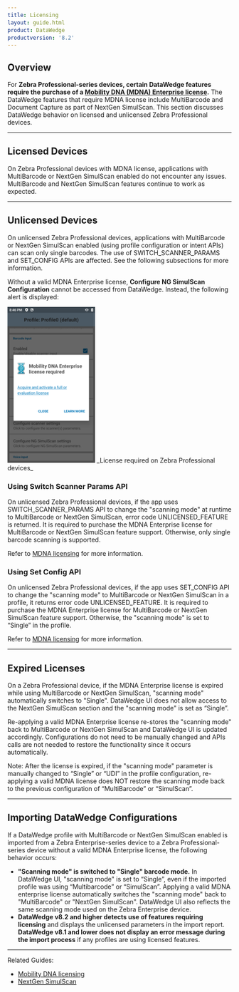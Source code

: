 ```yaml
---
title: Licensing
layout: guide.html
product: DataWedge
productversion: '8.2'
---
```


## Overview

For **Zebra Professional-series devices, certain DataWedge features require the purchase of a [Mobility DNA (MDNA) Enterprise license](/licensing/#mdnacomponentsandfeatures).** The DataWedge features that require MDNA license include MultiBarcode and Document Capture as part of NextGen SimulScan. This section discusses DataWedge behavior on licensed and unlicensed Zebra Professional devices.

-----

## Licensed Devices

On Zebra Professional devices with MDNA license, applications with MultiBarcode or NextGen SimulScan enabled do not encounter any issues. MultiBarcode and NextGen SimulScan features continue to work as expected.

-----

## Unlicensed Devices

On unlicensed Zebra Professional devices, applications with MultiBarcode or NextGen SimulScan enabled (using profile configuration or intent APIs) can scan only single barcodes. The use of SWITCH_SCANNER_PARAMS and SET_CONFIG APIs are affected. See the following subsections for more information.

Without a valid MDNA Enterprise license, **Configure NG SimulScan Configuration** cannot be accessed from DataWedge. Instead, the following alert is displayed:

<img style="height:350px" src="../input/barcode/license_required.png"/>
_License required on Zebra Professional devices_

### Using Switch Scanner Params API

On unlicensed Zebra Professional devices, if the app uses SWITCH_SCANNER_PARAMS API to change the "scanning mode" at runtime to MultiBarcode or NextGen SimulScan, error code UNLICENSED_FEATURE is returned. It is required to purchase the MDNA Enterprise license for MultiBarcode or NextGen SimulScan feature support. Otherwise, only single barcode scanning is supported. 

Refer to [MDNA licensing](/licensing) for more information.  

### Using Set Config API

On unlicensed Zebra Professional devices, if the app uses SET_CONFIG API to change the "scanning mode" to MultiBarcode or NextGen SimulScan in a profile, it returns error code UNLICENSED_FEATURE. It is required to purchase the MDNA Enterprise license for MultiBarcode or NextGen SimulScan feature support. Otherwise, the "scanning mode" is set to “Single” in the profile. 

Refer to [MDNA licensing](/licensing) for more information.

-----

## Expired Licenses

On a Zebra Professional device, if the MDNA Enterprise license is expired while using MultiBarcode or NextGen SimulScan, "scanning mode" automatically switches to "Single". DataWedge UI does not allow access to the NextGen SimulScan section and the "scanning mode" is set as “Single”.

Re-applying a valid MDNA Enterprise license re-stores the "scanning mode" back to MultiBarcode or NextGen SimulScan and DataWedge UI is updated accordingly. Configurations do not need to be manually changed and APIs calls are not needed to restore the functionality since it occurs automatically.

Note: After the license is expired, if the "scanning mode" parameter is manually changed to “Single” or “UDI” in the profile configuration, re-applying a valid MDNA license does NOT restore the scanning mode back to the previous configuration of “MultiBarcode” or “SimulScan”.

-----

## Importing DataWedge Configurations 

If a DataWedge profile with MultiBarcode or NextGen SimulScan enabled is imported from a Zebra Enterprise-series device to a Zebra Professional-series device without a valid MDNA Enterprise license, the following behavior occurs:
* **"Scanning mode" is switched to "Single" barcode mode.** In DataWedge UI, "scanning mode" is set to “Single”, even if the imported profile was using “Multibarcode” or “SimulScan”. Applying a valid MDNA enterprise license automatically switches the "scanning mode" back to "MultiBarcode" or "NextGen SimulScan". DataWedge UI also reflects the same scanning mode used on the Zebra Enterprise device.
* **DataWedge v8.2 and higher detects use of features requiring licensing** and displays the unlicensed parameters in the import report. **DataWedge v8.1 and lower does not display an error message during the import process** if any profiles are using licensed features. 


-----

Related Guides: 

* [Mobility DNA licensing](/licensing) 
* [NextGen SimulScan](../input/barcode/#nextgensimulscanconfiguration) 
